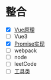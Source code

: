 # 整合

- [x] [Vue原理](vue/README.md)
- [ ] Vue3
- [x] [Promise实现](promise/README.md)
- [ ] webpack
- [ ] node
- [ ] leetCode
- [ ] [工具类](utils/README.md)